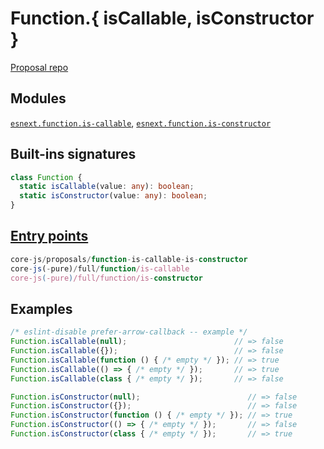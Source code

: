 # Function.{ isCallable, isConstructor }
[Proposal repo](https://github.com/caitp/TC39-Proposals/blob/trunk/tc39-reflect-isconstructor-iscallable.md)

## Modules
[`esnext.function.is-callable`](https://github.com/zloirock/core-js/blob/master/packages/core-js/modules/esnext.function.is-callable.js), [`esnext.function.is-constructor`](https://github.com/zloirock/core-js/blob/master/packages/core-js/modules/esnext.function.is-constructor.js)

## Built-ins signatures
```ts
class Function {
  static isCallable(value: any): boolean;
  static isConstructor(value: any): boolean;
}
```

## [Entry points]({docs-version}/docs/usage#h-entry-points)
```ts
core-js/proposals/function-is-callable-is-constructor
core-js(-pure)/full/function/is-callable
core-js(-pure)/full/function/is-constructor
```

## Examples
```js
/* eslint-disable prefer-arrow-callback -- example */
Function.isCallable(null);                        // => false
Function.isCallable({});                          // => false
Function.isCallable(function () { /* empty */ }); // => true
Function.isCallable(() => { /* empty */ });       // => true
Function.isCallable(class { /* empty */ });       // => false

Function.isConstructor(null);                        // => false
Function.isConstructor({});                          // => false
Function.isConstructor(function () { /* empty */ }); // => true
Function.isConstructor(() => { /* empty */ });       // => false
Function.isConstructor(class { /* empty */ });       // => true
```
